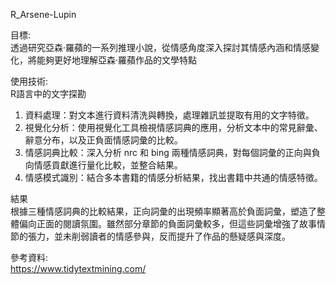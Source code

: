 R_Arsene-Lupin  

目標:  
透過研究亞森‧羅蘋的一系列推理小說，從情感角度深入探討其情感內涵和情感變化，將能夠更好地理解亞森‧羅蘋作品的文學特點  

使用技術:  
R語言中的文字探勘  
1. 資料處理：對文本進行資料清洗與轉換，處理雜訊並提取有用的文字特徵。  
2. 視覺化分析：使用視覺化工具檢視情感詞典的應用，分析文本中的常見辭彙、辭意分布，以及正負面情感詞彙的比較。  
3. 情感詞典比較：深入分析 nrc 和 bing 兩種情感詞典，對每個詞彙的正向與負向情感貢獻進行量化比較，並整合結果。  
4. 情感模式識別：結合多本書籍的情感分析結果，找出書籍中共通的情感特徵。  
  
結果  
根據三種情感詞典的比較結果，正向詞彙的出現頻率顯著高於負面詞彙，塑造了整體偏向正面的閱讀氛圍。雖然部分章節的負面詞彙較多，但這些詞彙增強了故事情節的張力，並未削弱讀者的情感參與，反而提升了作品的懸疑感與深度。

參考資料:  
https://www.tidytextmining.com/
